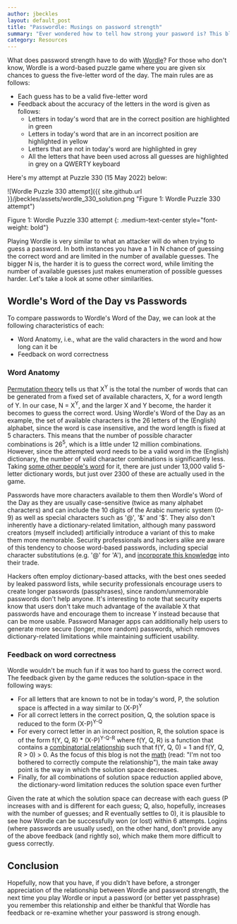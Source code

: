 ```yaml
---
author: jbeckles
layout: default_post
title: "Passwordle: Musings on password strength"
summary: "Ever wondered how to tell how strong your pasword is? This blog post explores this question using the popular Wordle puzzle game for context."
category: Resources
---
```


What does password strength have to do with [Wordle](https://www.nytimes.com/games/wordle/index.html)? For those who don't know, Wordle is a word-based puzzle game where you are given six chances to guess the five-letter word of the day. The main rules are as follows:

* Each guess has to be a valid five-letter word
* Feedback about the accuracy of the letters in the word is given as follows:
  - Letters in today's word that are in the correct position are highlighted in green
  - Letters in today's word that are in an incorrect position are highlighted in yellow
  - Letters that are not in today's word are highlighted in grey
  - All the letters that have been used across all guesses are highlighted in grey on a QWERTY keyboard

Here's my attempt at Puzzle 330 (15 May 2022) below:

![Wordle Puzzle 330 attempt]({{ site.github.url }}/jbeckles/assets/wordle_330_solution.png "Figure 1: Wordle Puzzle 330 attempt")

Figure 1: Wordle Puzzle 330 attempt
{: .medium-text-center style="font-weight: bold"}

Playing Wordle is very similar to what an attacker will do when trying to guess a password. In both instances you have a 1 in N chance of guessing the correct word and are limited in the number of available guesses. The bigger N is, the harder it is to guess the correct word, while limiting the number of available guesses just makes enumeration of possible guesses harder. Let's take a look at some other similarities.

## Wordle's Word of the Day vs Passwords 

To compare passwords to Wordle's Word of the Day, we can look at the following characteristics of each:

* Word Anatomy, i.e., what are the valid characters in the word and how long can it be
* Feedback on word correctness

### Word Anatomy

[Permutation theory](https://en.wikipedia.org/wiki/Permutation#Permutations_with_repetition) tells us that X<sup>Y</sup> is the total the number of words that can be generated from a fixed set of available characters, X, for a word length of Y. In our case, N = X<sup>Y</sup>, and the larger X and Y become, the harder it becomes to guess the correct word. Using Wordle's Word of the Day as an example, the set of available characters is the 26 letters of the (English) alphabet, since the word is case insensitive, and the word length is fixed at 5 characters. This means that the number of possible character combinations is 26<sup>5</sup>, which is a little under 12 million combinations. However, since the attempted word needs to be a valid word in the (English) dictionary, the number of valid character combinations is significantly less. Taking [some other people's word](https://towardsdatascience.com/loaded-words-in-wordle-e78cb36f1e3c) for it, there are just under 13,000 valid 5-letter dictionary words, but just over 2300 of these are actually used in the game. 

Passwords have more characters available to them then Wordle's Word of the Day as they are usually case-sensitive (twice as many alphabet characters) and can include the 10 digits of the Arabic numeric system (0-9) as well as special characters such as '@', '&' and '$'. They also don't inherently have a dictionary-related limitation, although many password creators (myself included) artificially introduce a variant of this to make them more memorable. Security professionals and hackers alike are aware of this tendency to choose word-based passwords, including special character substitutions (e.g. '@' for 'A'), and [incorporate this knowledge](https://www.passwordmonster.com/) into their trade. 

Hackers often employ dictionary-based attacks, with the best ones seeded by leaked password lists, while security professionals encourage users to create longer passwords (passphrases), since random/unmemorable passwords don't help anyone. It's interesting to note that security experts know that users don't take much advantage of the available X that passwords have and encourage them to increase Y instead because that can be more usable. Password Manager apps can additionally help users to generate more secure (longer, more random) passwords, which removes dictionary-related limitations while maintaining sufficient usability.

### Feedback on word correctness

Wordle wouldn't be much fun if it was too hard to guess the correct word. The feedback given by the game reduces the solution-space in the following ways:

* For all letters that are known to not be in today's word, P, the solution space is affected in a way similar to (X-P)<sup>Y</sup>
* For all correct letters in the correct position, Q, the solution space is reduced to the form (X-P)<sup>Y-Q</sup>
* For every correct letter in an incorrect position, R, the solution space is of the form f(Y, Q, R) \* (X-P)<sup>Y-Q-R</sup> where f(Y, Q, R) is a function that contains a [combinatorial relationship](https://en.wikipedia.org/wiki/Combination) such that f(Y, Q, 0) = 1 and f(Y, Q, R > 0) > 0. As the focus of this blog is not the [math](https://aperiodical.com/2022/02/a-mathematicians-guide-to-wordle/) (read: "I'm not too bothered to correctly compute the relationship"), the main take away point is the way in which the solution space decreases.
* Finally, for all combinations of solution space reduction applied above, the dictionary-word limitation reduces the solution space even further

Given the rate at which the solution space can decrease with each guess (P increases with and is different for each guess; Q, also, hopefully, increases with the number of guesses; and R eventually settles to 0), it is plausible to see how Wordle can be successfully won (or lost) within 6 attempts. Logins (where passwords are usually used), on the other hand, don't provide any of the above feedback (and rightly so), which make them more difficult to guess correctly.

## Conclusion

Hopefully, now that you have, if you didn't have before, a stronger appreciation of the relationship between Wordle and password strength, the next time you play Wordle or input a password (or better yet passphrase) you remember this relationship and either be thankful that Wordle has feedback or re-examine whether your password is strong enough.
